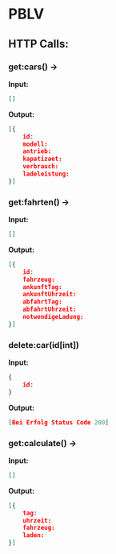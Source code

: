 # PBLV 




## HTTP Calls:

### get:cars() ->

**Input:**
```json
[]
```
**Output:**
```json
[{
    id:	
    modell:	
    antrieb:	
    kapatizaet:	
    verbrauch:	
    ladeleistung:
}]
```
### get:fahrten() ->
**Input:**
```json
[]
```

**Output:**
```json
[{
	id:	
	fahrzeug:	
	ankunftTag:	
	ankunftUhrzeit:	
	abfahrtTag:	
	abfahrtUhrzeit:	
	notwendigeLadung:
}]
```

### delete:car(id[int])

**Input:**
```json
{
    id:
}
```
**Output:**
```json
[Bei Erfolg Status Code 200]
```

### get:calculate() ->
**Input:**
```json
[]
```

**Output:**
```json
[{
    tag:
    uhrzeit:
    fahrzeug:
    laden:
}]
```